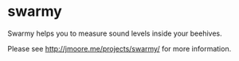 swarmy
======

Swarmy helps you to measure sound levels inside your beehives.

Please see http://jmoore.me/projects/swarmy/ for more information.
